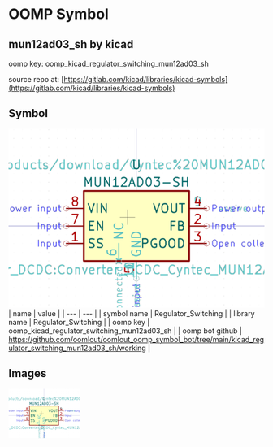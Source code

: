 # OOMP Symbol  
## mun12ad03_sh  by kicad  
  
oomp key: oomp_kicad_regulator_switching_mun12ad03_sh  
  
source repo at: [https://gitlab.com/kicad/libraries/kicad-symbols](https://gitlab.com/kicad/libraries/kicad-symbols)  
## Symbol  
  
[![working.png](working_600.png)](working.png)  
| name | value | 
| --- | --- | 
| symbol name | Regulator_Switching | 
| library name | Regulator_Switching | 
| oomp key | oomp_kicad_regulator_switching_mun12ad03_sh | 
| oomp bot github | https://github.com/oomlout/oomlout_oomp_symbol_bot/tree/main/kicad_regulator_switching_mun12ad03_sh/working | 
## Images  
  
[![working.png](working_140.png)](working.png)  
